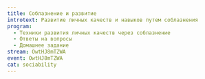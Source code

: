 ```yaml
---
title: Соблазнение и развитие
introtext: Развитие личных качеств и навыков путем соблазнения
program:
  - Техники развития личных качеств через соблазнение
  - Ответы на вопросы
  - Домашнее задание
stream: OwtHJ8mTZWA
event: OwtHJ8mTZWA
cat: sociability
---
```

